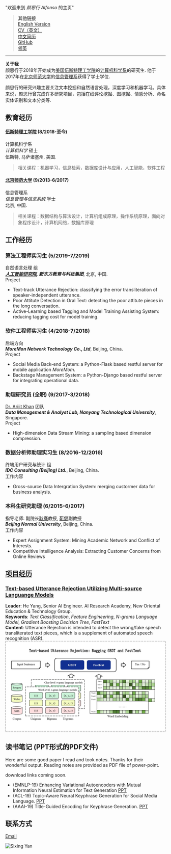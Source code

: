 

"欢迎来到 _颜思行 Alfonso_ 的主页"

> **其他链接**   
> [English Version]()   
> [CV（英文）](https://github.com/SixingYan/YAN-SIXING/raw/master/source/CV_SixingYan.pdf)   
> [中文简历](https://github.com/SixingYan/YAN-SIXING/blob/master/source/CV_SixingYan.pdf)   
> [GitHub](https://github.com/SixingYan)   
> [领英](https://www.linkedin.com/in/sixing-yan/)   

---

**关于我**    
颜思行于2018年开始成为[美国伍斯特理工学院](https://www.wpi.edu/)的[计算机科学系](https://www.wpi.edu/academics/departments/computer-science)的研究生. 他于2017年在[北京师范大学](http://english.bnu.edu.cn/)的[信息管理系](http://www.sg.bnu.edu.cn/index.aspx)获得了学士学位. 

颜思行的研究兴趣主要关注文本挖掘和自然语言处理，深度学习和机器学习。具体来说，颜思行曾完成许多研究项目，包括在线评论挖掘、图挖掘、情感分析、命名实体识别和文本分类等.


## **教育经历**   
#### [**伍斯特理工学院**](https://www.wpi.edu/)  (8/2018-至今)    
计算机科学系    
*计算机科学* 硕士     
伍斯特, 马萨诸塞州, 美国.    
> 相关课程：机器学习，信息检索，数据库设计与应用，人工智能，软件工程  

#### [**北京师范大学**](http://www.bnu.edu.cn/)  (9/2013-6/2017)    
信息管理系    
*信息管理与信息系统* 学士   
北京, 中国.  
> 相关课程：数据结构与算法设计，计算机组成原理，操作系统原理，面向对象程序设计，计算机网络，数据库原理    

## **工作经历**
### 算法工程师实习生 (5/2019-7/2019)     
自然语言处理 组    
**_[人工智能研究院](http://nair.xdf.cn/), 新东方教育与科技集团_**, 北京, 中国.   
Project     
- Text-track Utterance Rejection: classifying the error transliteration of speaker-independent utterance.    
- Poor Attitute Detection in Oral Text: detecting the poor attitute pieces in the long conversation.   
- Active-Learning based Tagging and Model Training Assisting System: reducing tagging cost for model training.

### 软件工程师实习生 (4/2018-7/2018)  
后端方向   
**_MoreMon Network Technology Co., Ltd_**, Beijing, China.   
Project        
- Social Media Back-end System: a Python-Flask based restful server for mobile application _MoreMom_.
- Backstage Management System: a Python-Django based restful server for integrating operational data.
 
### 助理研究员 (全职) (9/2017-3/2018)  
[Dr. Arijit Khan](https://www.ntu.edu.sg/home/arijit.khan/) 团队       
**_Data Management & Analyst Lab, Nanyang Technological University_**, Singapore.   
Project        
- High-dimension Data Stream Mining: a sampling based dimension compression.
 
### 数据分析师助理实习生 (8/2016-12/2016)   
终端用户研究与统计 组    
**_IDC Consulting (Beijing) Ltd._**, Beijing, China.   
工作内容        
- Gross-source Data Intergration System: merging custormer data for business analysis.

### 本科生研究助理 (6/2015-6/2017) 
指导老师: 副院长[耿骞](http://www.sg.bnu.edu.cn/teacherdetail.aspx)教授, [靳健](http://www.sg.bnu.edu.cn/teacherdetail.aspx)副教授   
**_Beijing Normal University_**, Beijing, China.   
工作内容     
- Expert Assignment System: Mining Academic Network and Conflict of Interests.
- Competitive Intelligence Analysis: Extracting Customer Concerns from Online Reviews


## [**项目经历**](https://github.com/SixingYan/YAN-SIXING/blob/master/projects.md)

### [Text-based Utterance Rejection Utilizing Multi-source Languange Models]()
**Leader**: He Yang, Senior AI Engineer. AI Research Academy, New Oriental Education & Technology Group.     
**Keywords**: _Text Classification_, _Feature Engineering_, _N-grams Language Model_, _Gradient Boosting Decision Tree_, _FastText_          
**Content**: Utterance Rejection is intended to detect the wrong/fake speech transliterated text pieces, which is a supplement of automated speech recognition (ASR).       
![Text-based Utterance Rejection](https://raw.githubusercontent.com/SixingYan/YAN-SIXING/master/source/rejection.jpg)


## 读书笔记 (PPT形式的PDF文件)
Here are some good paper I read and took notes. Thanks for their wonderful output. Reading notes are provided as PDF file of power-point.  

download links coming soon.   

- (EMNLP-19) Enhancing Variational Autoencoders with Mutual Information
Neural Estimation for Text Generation [PPT]()
- (ACL-19) Topic-Aware Neural Keyphrase Generation for Social Media Language. [PPT]()
- (AAAI-19) Title-Guided Encoding for Keyphrase Generation. [PPT]()



## 联系方式
[Email](plutoyem@outlook.com)

![Sixing Yan](https://raw.githubusercontent.com/SixingYan/YAN-SIXING/blob/master/source/self-img.jpg)












